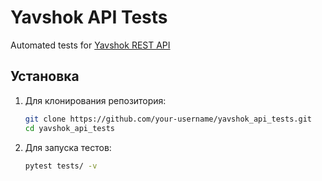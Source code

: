 # Yavshok API Tests

Automated tests for [Yavshok REST API](https://api.yavshok.ru/swagger)

## Установка

1. Для клонирования репозитория:
   ```bash
   git clone https://github.com/your-username/yavshok_api_tests.git
   cd yavshok_api_tests

2. Для запуска тестов:
    ```bash
    pytest tests/ -v